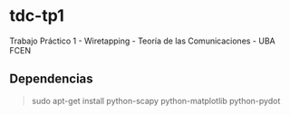 tdc-tp1
=======

Trabajo Práctico 1 - Wiretapping - Teoría de las Comunicaciones - UBA FCEN

Dependencias
-------------

> sudo apt-get install python-scapy python-matplotlib python-pydot
